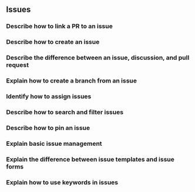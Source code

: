 ## Issues

### Describe how to link a PR to an issue



### Describe how to create an issue



### Describe the difference between an issue, discussion, and pull request



### Explain how to create a branch from an issue



### Identify how to assign issues



### Describe how to search and filter issues



### Describe how to pin an issue



### Explain basic issue management



### Explain the difference between issue templates and issue forms



### Explain how to use keywords in issues

